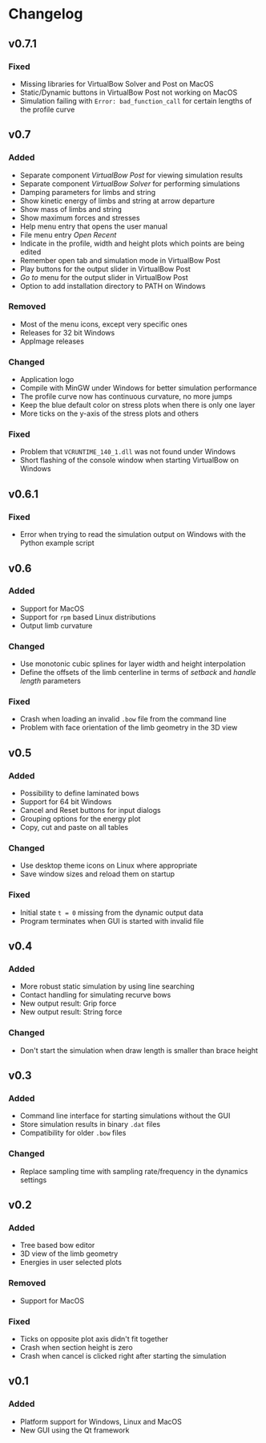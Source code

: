 # Changelog

## v0.7.1

### Fixed
* Missing libraries for VirtualBow Solver and Post on MacOS
* Static/Dynamic buttons in VirtualBow Post not working on MacOS
* Simulation failing with `Error: bad_function_call` for certain lengths of the profile curve

## v0.7

### Added
* Separate component *VirtualBow Post* for viewing simulation results
* Separate component *VirtualBow Solver* for performing simulations
* Damping parameters for limbs and string
* Show kinetic energy of limbs and string at arrow departure
* Show mass of limbs and string
* Show maximum forces and stresses
* Help menu entry that opens the user manual
* File menu entry *Open Recent*
* Indicate in the profile, width and height plots which points are being edited
* Remember open tab and simulation mode in VirtualBow Post
* Play buttons for the output slider in VirtualBow Post
* *Go to* menu for the output slider in VirtualBow Post
* Option to add installation directory to PATH on Windows

### Removed
* Most of the menu icons, except very specific ones
* Releases for 32 bit Windows
* AppImage releases

### Changed
* Application logo
* Compile with MinGW under Windows for better simulation performance
* The profile curve now has continuous curvature, no more jumps
* Keep the blue default color on stress plots when there is only one layer
* More ticks on the y-axis of the stress plots and others

### Fixed
* Problem that `VCRUNTIME_140_1.dll` was not found under Windows
* Short flashing of the console window when starting VirtualBow on Windows

## v0.6.1

### Fixed
* Error when trying to read the simulation output on Windows with the Python example script

## v0.6

### Added
* Support for MacOS
* Support for `rpm` based Linux distributions
* Output limb curvature

### Changed
* Use monotonic cubic splines for layer width and height interpolation
* Define the offsets of the limb centerline in terms of *setback* and *handle length* parameters

### Fixed
* Crash when loading an invalid `.bow` file from the command line
* Problem with face orientation of the limb geometry in the 3D view

## v0.5

### Added
* Possibility to define laminated bows
* Support for 64 bit Windows
* Cancel and Reset buttons for input dialogs
* Grouping options for the energy plot
* Copy, cut and paste on all tables

### Changed
* Use desktop theme icons on Linux where appropriate
* Save window sizes and reload them on startup

### Fixed
* Initial state `t = 0` missing from the dynamic output data
* Program terminates when GUI is started with invalid file

## v0.4

### Added
* More robust static simulation by using line searching
* Contact handling for simulating recurve bows
* New output result: Grip force
* New output result: String force

### Changed
* Don't start the simulation when draw length is smaller than brace height

## v0.3

### Added
* Command line interface for starting simulations without the GUI
* Store simulation results in binary `.dat` files
* Compatibility for older `.bow` files

### Changed
* Replace sampling time with sampling rate/frequency in the dynamics settings

## v0.2

### Added
* Tree based bow editor
* 3D view of the limb geometry
* Energies in user selected plots

### Removed
* Support for MacOS

### Fixed
* Ticks on opposite plot axis didn't fit together
* Crash when section height is zero
* Crash when cancel is clicked right after starting the simulation

## v0.1

### Added
* Platform support for Windows, Linux and MacOS
* New GUI using the Qt framework
